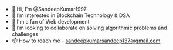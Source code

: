 - 👋 Hi, I’m @SandeepKumar1997
- 👀 I’m interested in Blockchain Technology & DSA
- 🌱 I'm a fan of Web development
- 💞️ I’m looking to collaborate on solving algorithmic problems and challenges
- 📫 How to reach me - sandeepkumarsandeep137@gmail.com

<!---
SandeepKumar1997/SandeepKumar1997 is a ✨ special ✨ repository because its `README.md` (this file) appears on your GitHub profile.
You can click the Preview link to take a look at your changes.
--->

